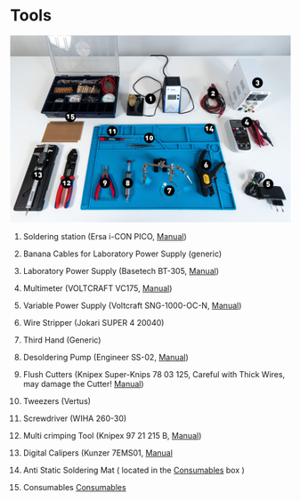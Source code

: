 # Tools

![alt tool_overview](https://raw.githubusercontent.com/digitalmediabremen/pew/main/assets/images/pew_tools_numbers.jpg "Tool Overview")

1) Soldering station (Ersa i-CON PICO, [Manual](https://images-eu.ssl-images-amazon.com/images/I/B1gJo4TX4QS.pdf))
2) Banana Cables for Laboratory Power Supply (generic)
3) Laboratory Power Supply (Basetech BT-305, [Manual](https://asset.conrad.com/media10/add/160267/c1/-/gl/000513812ML03/bedienungsanleitung-513812-basetech-bt-305-labornetzgeraet-einstellbar-0-30-vdc-0-5-a-150-w-anzahl-ausgaenge-1-x.pdf))
4) Multimeter (VOLTCRAFT VC175, [Manual](https://asset.conrad.com/media10/add/160267/c1/-/gl/000124457ML01/bedienungsanleitung-124457-voltcraft-vc175-hand-multimeter-digital-cat-iii-600-v-anzeige-counts-4000.pdf))
5) Variable Power Supply (Voltcraft SNG-1000-OC-N, [Manual](https://asset.conrad.com/media10/add/160267/c1/-/gl/000377246ML01/bedienungsanleitung-377246-voltcraft-sng-1000-oc-steckernetzteil-einstellbar-3-vdc-45-vdc-5-vdc-6-vdc-9-vdc-12-vdc-1000-ma-12-w.pdf))
6) Wire Stripper (Jokari SUPER 4 20040)
7) Third Hand (Generic)
8) Desoldering Pump (Engineer SS-02, [Manual](https://www.engineertools-jp.com/ss02))
9) Flush Cutters (Knipex Super-Knips 78 03 125, Careful with Thick Wires, may damage the Cutter! [Manual](https://cdn-reichelt.de/documents/datenblatt/D320/kn7803125.pdf))
10) Tweezers (Vertus) 
11) Screwdriver (WIHA 260-30)
12) Multi crimping Tool (Knipex 97 21 215 B, [Manual](https://www.knipex.de/crimpzangen?v=154931&sku=9721215B))
13) Digital Calipers (Kunzer 7EMS01, [Manual](https://asset.re-in.de/add/160267/c1/-/de/001297541ML01/AN_Kunzer-7EMS01-Digitaler-Messschieber-150mm.pdf)

14) Anti Static Soldering Mat ( located in the [Consumables](https://github.com/digitalmediabremen/pew/blob/main/content/consumables.md) box )

15) Consumables [Consumables](https://github.com/digitalmediabremen/pew/blob/main/content/consumables.md)

